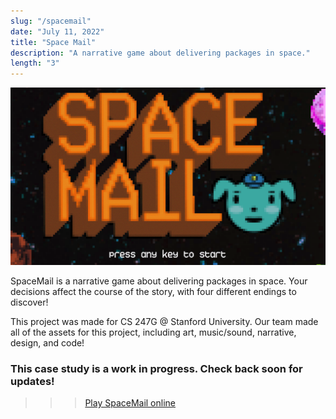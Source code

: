 ```yaml
---
slug: "/spacemail"
date: "July 11, 2022"
title: "Space Mail"
description: "A narrative game about delivering packages in space."
length: "3"
---
```


<img alt="SpaceMail." src="../images/headers/spacemail.png"/>
<br />

SpaceMail is a narrative game about delivering packages in space. Your decisions affect the course of the story, with four different endings to discover!

This project was made for CS 247G @ Stanford University. Our team made all of the assets for this project, including art, music/sound, narrative, design, and code!

### This case study is a work in progress. Check back soon for updates!

>>> [Play SpaceMail online](https://kalechipps.itch.io/spacemail)
